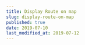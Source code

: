 ```yaml
---
title: Display Route on map
slug: display-route-on-map
published: true
date: 2019-07-10
last_modified_at: 2019-07-12
---
```

